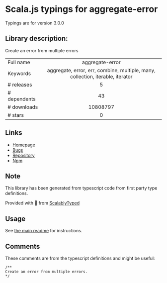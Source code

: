 
# Scala.js typings for aggregate-error

Typings are for version 3.0.0

## Library description:
Create an error from multiple errors

|                    |                 |
| ------------------ | :-------------: |
| Full name          | aggregate-error |
| Keywords           | aggregate, error, err, combine, multiple, many, collection, iterable, iterator |
| # releases         | 5 |
| # dependents       | 43 |
| # downloads        | 10808797 |
| # stars            | 0 |

## Links
- [Homepage](https://github.com/sindresorhus/aggregate-error#readme)
- [Bugs](https://github.com/sindresorhus/aggregate-error/issues)
- [Repository](https://github.com/sindresorhus/aggregate-error)
- [Npm](https://www.npmjs.com/package/aggregate-error)
    


## Note
This library has been generated from typescript code from first party type definitions.

Provided with :purple_heart: from [ScalablyTyped](https://github.com/oyvindberg/ScalablyTyped)

## Usage
See [the main readme](../../readme.md) for instructions.

## Comments

These comments are from the typescript definitions and might be useful:
```
/**
Create an error from multiple errors.
*/

```

